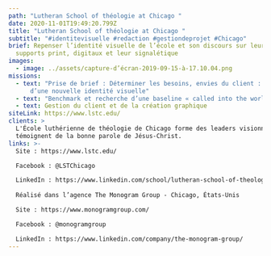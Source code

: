```yaml
---
path: "Lutheran School of théologie at Chicago "
date: 2020-11-01T19:49:20.799Z
title: "Lutheran School of théologie at Chicago "
subtitle: "#identitevisuelle #redaction #gestiondeprojet #Chicago"
brief: Repenser l’identité visuelle de l’école et son discours sur leurs
  supports print, digitaux et leur signalétique
images:
  - image: ../assets/capture-d’écran-2019-09-15-à-17.10.04.png
missions:
  - text: "Prise de brief : Déterminer les besoins, envies du client : Création
      d’une nouvelle identité visuelle"
  - text: "Benchmark et recherche d’une baseline « called into the world » "
  - text: Gestion du client et de la création graphique
siteLink: https://www.lstc.edu/
clients: >
  L'École luthérienne de théologie de Chicago forme des leaders visionnaires qui
  témoignent de la bonne parole de Jésus-Christ.
links: >-
  Site : https://www.lstc.edu/

  Facebook : @LSTChicago

  LinkedIn : https://www.linkedin.com/school/lutheran-school-of-theology-at-chicago/
   
  Réalisé dans l’agence The Monogram Group - Chicago, États-Unis

  Site : https://www.monogramgroup.com/

  Facebook : @monogramgroup

  LinkedIn : https://www.linkedin.com/company/the-monogram-group/
---
```

